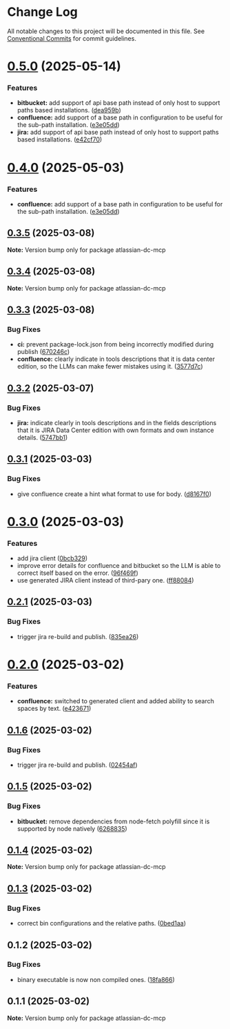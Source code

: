 # Change Log

All notable changes to this project will be documented in this file.
See [Conventional Commits](https://conventionalcommits.org) for commit guidelines.

# [0.5.0](https://github.com/b1ff/atlassian-dc-mcp/compare/v0.3.4...v0.5.0) (2025-05-14)


### Features

* **bitbucket:** add support of api base path instead of only host to support paths based installations. ([dea959b](https://github.com/b1ff/atlassian-dc-mcp/commit/dea959bf64493a90a9a5058db6bf80c462de2ee7))
* **confluence:** add support of a base path in configuration to be useful for the sub-path installation. ([e3e05dd](https://github.com/b1ff/atlassian-dc-mcp/commit/e3e05dd4dc18b9dca730ab4d50d90f54fbf116c8))
* **jira:** add support of api base path instead of only host to support paths based installations. ([e42cf70](https://github.com/b1ff/atlassian-dc-mcp/commit/e42cf70f885e2dda3e2cac5c02f697fbbb19cb98))





# [0.4.0](https://github.com/b1ff/atlassian-dc-mcp/compare/v0.3.4...v0.4.0) (2025-05-03)


### Features

* **confluence:** add support of a base path in configuration to be useful for the sub-path installation. ([e3e05dd](https://github.com/b1ff/atlassian-dc-mcp/commit/e3e05dd4dc18b9dca730ab4d50d90f54fbf116c8))





## [0.3.5](https://github.com/b1ff/atlassian-dc-mcp/compare/v0.3.4...v0.3.5) (2025-03-08)

**Note:** Version bump only for package atlassian-dc-mcp





## [0.3.4](https://github.com/b1ff/atlassian-dc-mcp/compare/v0.3.3...v0.3.4) (2025-03-08)

**Note:** Version bump only for package atlassian-dc-mcp





## [0.3.3](https://github.com/b1ff/atlassian-dc-mcp/compare/v0.3.2...v0.3.3) (2025-03-08)


### Bug Fixes

* **ci:** prevent package-lock.json from being incorrectly modified during publish ([670246c](https://github.com/b1ff/atlassian-dc-mcp/commit/670246c1ae69948c1e6640764477fa16b2bb830a))
* **confluence:** clearly indicate in tools descriptions that it is data center edition, so the LLMs can make fewer mistakes using it. ([3577d7c](https://github.com/b1ff/atlassian-dc-mcp/commit/3577d7c5bf4842fb4d0616d820d795d1e12f862d))





## [0.3.2](https://github.com/b1ff/atlassian-dc-mcp/compare/v0.3.1...v0.3.2) (2025-03-07)


### Bug Fixes

* **jira:** indicate clearly in tools descriptions and in the fields descriptions that it is JIRA Data Center edition with own formats and own instance details. ([5747bb1](https://github.com/b1ff/atlassian-dc-mcp/commit/5747bb14277937be41a0f84d8a785f665e99f26e))





## [0.3.1](https://github.com/b1ff/atlassian-dc-mcp/compare/v0.3.0...v0.3.1) (2025-03-03)


### Bug Fixes

* give confluence create a hint what format to use for body. ([d8167f0](https://github.com/b1ff/atlassian-dc-mcp/commit/d8167f0b4c18a634db6fde791be74e1e8b9a22a1))





# [0.3.0](https://github.com/b1ff/atlassian-dc-mcp/compare/v0.2.1...v0.3.0) (2025-03-03)


### Features

* add jira client ([0bcb329](https://github.com/b1ff/atlassian-dc-mcp/commit/0bcb32979a6c638dc759375de118a7d0eb3604fc))
* improve error details for confluence and bitbucket so the LLM is able to correct itself based on the error. ([96f469f](https://github.com/b1ff/atlassian-dc-mcp/commit/96f469f6562c38f7460a4e13096b7f55d45acc1c))
* use generated JIRA client instead of third-pary one. ([ff88084](https://github.com/b1ff/atlassian-dc-mcp/commit/ff88084c8bf5751c9288426e0c9aa73badc690de))





## [0.2.1](https://github.com/b1ff/atlassian-dc-mcp/compare/v0.2.0...v0.2.1) (2025-03-03)


### Bug Fixes

* trigger jira re-build and publish. ([835ea26](https://github.com/b1ff/atlassian-dc-mcp/commit/835ea26d33a8bad8d3319881e0fbd21fd4654573))





# [0.2.0](https://github.com/b1ff/atlassian-dc-mcp/compare/v0.1.6...v0.2.0) (2025-03-02)


### Features

* **confluence:** switched to generated client and added ability to search spaces by text. ([e423671](https://github.com/b1ff/atlassian-dc-mcp/commit/e4236719b6fc7b7a9122c910496376e12b7e9a97))





## [0.1.6](https://github.com/b1ff/atlassian-dc-mcp/compare/v0.1.5...v0.1.6) (2025-03-02)


### Bug Fixes

* trigger jira re-build and publish. ([02454af](https://github.com/b1ff/atlassian-dc-mcp/commit/02454affd0e286675dca30523d9f47d6ef2dcc29))





## [0.1.5](https://github.com/b1ff/atlassian-dc-mcp/compare/v0.1.4...v0.1.5) (2025-03-02)


### Bug Fixes

* **bitbucket:** remove dependencies from node-fetch polyfill since it is supported by node natively ([6268835](https://github.com/b1ff/atlassian-dc-mcp/commit/6268835a4ef80009b78f42dca073a04e0aca61e4))





## [0.1.4](https://github.com/b1ff/atlassian-dc-mcp/compare/v0.1.3...v0.1.4) (2025-03-02)

**Note:** Version bump only for package atlassian-dc-mcp





## [0.1.3](https://github.com/b1ff/atlassian-dc-mcp/compare/v0.1.2...v0.1.3) (2025-03-02)


### Bug Fixes

* correct bin configurations and the relative paths. ([0bed1aa](https://github.com/b1ff/atlassian-dc-mcp/commit/0bed1aa86e94a1d0d589b43d1c50fad55025eb2c))





## 0.1.2 (2025-03-02)


### Bug Fixes

* binary executable is now non compiled ones. ([18fa866](https://github.com/b1ff/atlassian-dc-mcp/commit/18fa8661d71e3b1246f35869bec0acefe7ac2df5))





## 0.1.1 (2025-03-02)

**Note:** Version bump only for package atlassian-dc-mcp
